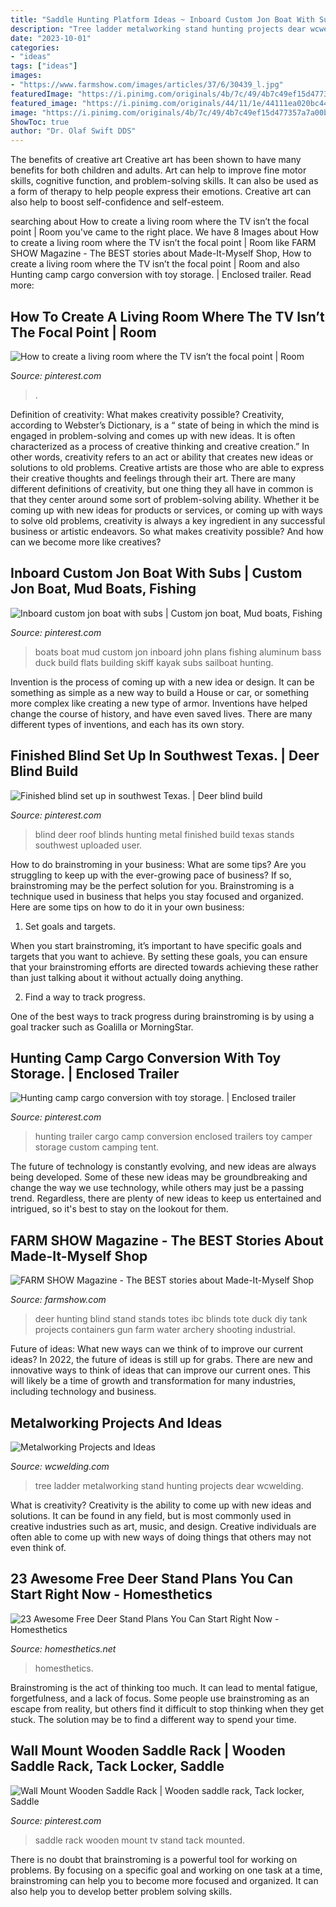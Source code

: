 ```yaml
---
title: "Saddle Hunting Platform Ideas ~ Inboard Custom Jon Boat With Subs"
description: "Tree ladder metalworking stand hunting projects dear wcwelding"
date: "2023-10-01"
categories:
- "ideas"
tags: ["ideas"]
images:
- "https://www.farmshow.com/images/articles/37/6/30439_l.jpg"
featuredImage: "https://i.pinimg.com/originals/4b/7c/49/4b7c49ef15d477357a7a00b5f5f2b291.jpg"
featured_image: "https://i.pinimg.com/originals/44/11/1e/44111ea020bc44304d61dc14ebcfaeeb.jpg"
image: "https://i.pinimg.com/originals/4b/7c/49/4b7c49ef15d477357a7a00b5f5f2b291.jpg"
ShowToc: true
author: "Dr. Olaf Swift DDS"
---
```



The benefits of creative art
Creative art has been shown to have many benefits for both children and adults. Art can help to improve fine motor skills, cognitive function, and problem-solving skills. It can also be used as a form of therapy to help people express their emotions. Creative art can also help to boost self-confidence and self-esteem.

	

		
searching about How to create a living room where the TV isn’t the focal point | Room you've came to the right place. We have 8 Images about How to create a living room where the TV isn’t the focal point | Room like FARM SHOW Magazine - The BEST stories about Made-It-Myself Shop, How to create a living room where the TV isn’t the focal point | Room and also Hunting camp cargo conversion with toy storage. | Enclosed trailer. Read more:
		
    
## How To Create A Living Room Where The TV Isn’t The Focal Point | Room

<img loading=lazy src="https://i.pinimg.com/originals/44/11/1e/44111ea020bc44304d61dc14ebcfaeeb.jpg" onerror="this.onerror=null;this.src='https://tse2.mm.bing.net/th?id=OIP.4UODT3nbMyxMHU7OsJdlpwHaEK&amp;pid=15.1';" alt="How to create a living room where the TV isn’t the focal point | Room">

_Source: pinterest.com_

>. 

	

Definition of creativity: What makes creativity possible?
Creativity, according to Webster’s Dictionary, is a “ state of being in which the mind is engaged in problem-solving and comes up with new ideas. It is often characterized as a process of creative thinking and creative creation.” In other words, creativity refers to an act or ability that creates new ideas or solutions to old problems. Creative artists are those who are able to express their creative thoughts and feelings through their art.
There are many different definitions of creativity, but one thing they all have in common is that they center around some sort of problem-solving ability. Whether it be coming up with new ideas for products or services, or coming up with ways to solve old problems, creativity is always a key ingredient in any successful business or artistic endeavors. So what makes creativity possible? And how can we become more like creatives?

    
## Inboard Custom Jon Boat With Subs | Custom Jon Boat, Mud Boats, Fishing

<img loading=lazy src="https://i.pinimg.com/originals/4b/7c/49/4b7c49ef15d477357a7a00b5f5f2b291.jpg" onerror="this.onerror=null;this.src='https://tse1.mm.bing.net/th?id=OIP.Gcla5KdZPja7btZI7yITpQHaHW&amp;pid=15.1';" alt="Inboard custom jon boat with subs | Custom jon boat, Mud boats, Fishing">

_Source: pinterest.com_

>boats boat mud custom jon inboard john plans fishing aluminum bass duck build flats building skiff kayak subs sailboat hunting. 

	

Invention is the process of coming up with a new idea or design. It can be something as simple as a new way to build a House or car, or something more complex like creating a new type of armor. Inventions have helped change the course of history, and have even saved lives. There are many different types of inventions, and each has its own story.

    
## Finished Blind Set Up In Southwest Texas. | Deer Blind Build

<img loading=lazy src="https://s-media-cache-ak0.pinimg.com/736x/69/92/46/69924686a5e04ce81ab4cb11193e805e.jpg" onerror="this.onerror=null;this.src='https://tse4.mm.bing.net/th?id=OIP.u3anxlBEkf_9HVb0tG0IRwHaJ3&amp;pid=15.1';" alt="Finished blind set up in southwest Texas. | Deer blind build">

_Source: pinterest.com_

>blind deer roof blinds hunting metal finished build texas stands southwest uploaded user. 

	

How to do brainstroming in your business: What are some tips?
Are you struggling to keep up with the ever-growing pace of business? If so, brainstroming may be the perfect solution for you. Brainstroming is a technique used in business that helps you stay focused and organized. Here are some tips on how to do it in your own business: 
1. Set goals and targets.

When you start brainstroming, it’s important to have specific goals and targets that you want to achieve. By setting these goals, you can ensure that your brainstroming efforts are directed towards achieving these rather than just talking about it without actually doing anything. 

2. Find a way to track progress.

One of the best ways to track progress during brainstroming is by using a goal tracker such as Goalilla or MorningStar.

    
## Hunting Camp Cargo Conversion With Toy Storage. | Enclosed Trailer

<img loading=lazy src="https://i.pinimg.com/originals/09/e1/5b/09e15b3b61b805ccecc5859e054ed5ee.jpg" onerror="this.onerror=null;this.src='https://tse2.mm.bing.net/th?id=OIP.To2eiAi71M_WTg_XmJ2O0wHaJ4&amp;pid=15.1';" alt="Hunting camp cargo conversion with toy storage. | Enclosed trailer">

_Source: pinterest.com_

>hunting trailer cargo camp conversion enclosed trailers toy camper storage custom camping tent. 

	

The future of technology is constantly evolving, and new ideas are always being developed. Some of these new ideas may be groundbreaking and change the way we use technology, while others may just be a passing trend. Regardless, there are plenty of new ideas to keep us entertained and intrigued, so it's best to stay on the lookout for them.

    
## FARM SHOW Magazine - The BEST Stories About Made-It-Myself Shop

<img loading=lazy src="https://www.farmshow.com/images/articles/37/6/30439_l.jpg" onerror="this.onerror=null;this.src='https://tse4.mm.bing.net/th?id=OIP.W7mxGByjAQLDomdvX86nGwHaI6&amp;pid=15.1';" alt="FARM SHOW Magazine - The BEST stories about Made-It-Myself Shop">

_Source: farmshow.com_

>deer hunting blind stand stands totes ibc blinds tote duck diy tank projects containers gun farm water archery shooting industrial. 

	

Future of ideas: What new ways can we think of to improve our current ideas?
In 2022, the future of ideas is still up for grabs. There are new and innovative ways to think of ideas that can improve our current ones. This will likely be a time of growth and transformation for many industries, including technology and business.

    
## Metalworking Projects And Ideas

<img loading=lazy src="http://www.wcwelding.com/images/dear-hunting-tree-ladder.jpg" onerror="this.onerror=null;this.src='https://tse1.mm.bing.net/th?id=OIP.eTSVqAnMUfjkjURZtKporwHaFi&amp;pid=15.1';" alt="Metalworking Projects and Ideas">

_Source: wcwelding.com_

>tree ladder metalworking stand hunting projects dear wcwelding. 

	

What is creativity?
Creativity is the ability to come up with new ideas and solutions. It can be found in any field, but is most commonly used in creative industries such as art, music, and design. Creative individuals are often able to come up with new ways of doing things that others may not even think of.

    
## 23 Awesome Free Deer Stand Plans You Can Start Right Now - Homesthetics

<img loading=lazy src="https://cdn.homesthetics.net/wp-content/uploads/2017/11/free-deer-stand-plans-to-build-right-now-11.jpg" onerror="this.onerror=null;this.src='https://tse3.mm.bing.net/th?id=OIP.0V6wilo3PdvB0erCJJTPQgHaNK&amp;pid=15.1';" alt="23 Awesome Free Deer Stand Plans You Can Start Right Now - Homesthetics">

_Source: homesthetics.net_

>homesthetics. 

	

Brainstroming is the act of thinking too much. It can lead to mental fatigue, forgetfulness, and a lack of focus. Some people use brainstroming as an escape from reality, but others find it difficult to stop thinking when they get stuck. The solution may be to find a different way to spend your time.

    
## Wall Mount Wooden Saddle Rack | Wooden Saddle Rack, Tack Locker, Saddle

<img loading=lazy src="https://i.pinimg.com/736x/07/cc/c4/07ccc4ba06abba9dc8ebf45792270884--wooden-saddle-rack-saddle-rack-ideas.jpg" onerror="this.onerror=null;this.src='https://tse1.mm.bing.net/th?id=OIP.MKPoV3dOMe1Vpx__mAPiGQHaJ4&amp;pid=15.1';" alt="Wall Mount Wooden Saddle Rack | Wooden saddle rack, Tack locker, Saddle">

_Source: pinterest.com_

>saddle rack wooden mount tv stand tack mounted. 

	

There is no doubt that brainstroming is a powerful tool for working on problems. By focusing on a specific goal and working on one task at a time, brainstroming can help you to become more focused and organized. It can also help you to develop better problem solving skills.

